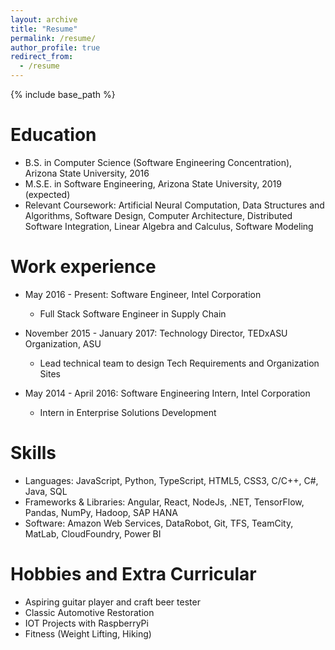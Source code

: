 ```yaml
---
layout: archive
title: "Resume"
permalink: /resume/
author_profile: true
redirect_from:
  - /resume
---
```


{% include base_path %}



Education
======
* B.S. in Computer Science (Software Engineering Concentration), Arizona State University, 2016
* M.S.E. in Software Engineering, Arizona State University, 2019 (expected)
* Relevant Coursework: Artificial Neural Computation, Data Structures and Algorithms, Software Design, Computer Architecture, Distributed Software Integration, Linear Algebra and Calculus, Software Modeling

Work experience
======
* May 2016 - Present: Software Engineer, Intel Corporation
  * Full Stack Software Engineer in Supply Chain

* November 2015 - January 2017: Technology Director, TEDxASU Organization, ASU
  * Lead technical team to design Tech Requirements and Organization Sites

* May 2014 - April 2016: Software Engineering Intern, Intel Corporation
  * Intern in Enterprise Solutions Development

  
Skills
======
* Languages: JavaScript, Python, TypeScript, HTML5, CSS3, C/C++, C#, Java, SQL
* Frameworks & Libraries: Angular, React, NodeJs, .NET, TensorFlow, Pandas, NumPy, Hadoop, SAP HANA
* Software: Amazon Web Services, DataRobot, Git, TFS, TeamCity, MatLab, CloudFoundry, Power BI
  
Hobbies and Extra Curricular
======
* Aspiring guitar player and craft beer tester
* Classic Automotive Restoration
* IOT Projects with RaspberryPi
* Fitness (Weight Lifting, Hiking)

